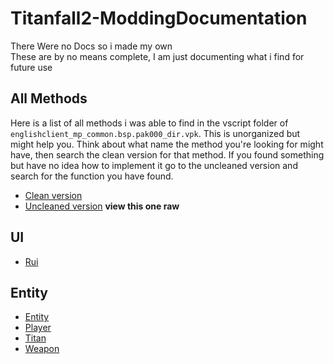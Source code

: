 # Titanfall2-ModdingDocumentation
There Were no Docs so i made my own  
These are by no means complete, I am just documenting what i find for future use

## All Methods
Here is a list of all methods i was able to find in the vscript folder of ```englishclient_mp_common.bsp.pak000_dir.vpk```. This is unorganized but might help you. Think about what name the method you're looking for might have, then search the clean version for that method. If you found something but have no idea how to implement it go to the uncleaned version and search for the function you have found.
- [Clean version](https://github.com/ScureX/Titanfall2-ModdingDocumentation/blob/main/AllMethodsClean.md)
- [Uncleaned version](https://github.com/ScureX/Titanfall2-ModdingDocumentation/blob/main/AllMethods.md) **view this one raw**

## UI
- [Rui](https://github.com/ScureX/Titanfall2-ModdingDocumentation/blob/main/UI/Rui.md)

## Entity
- [Entity](https://github.com/ScureX/Titanfall2-ModdingDocumentation/blob/main/Entity/Entity.md)
- [Player](https://github.com/ScureX/Titanfall2-ModdingDocumentation/blob/main/Entity/Player.md)
- [Titan](https://github.com/ScureX/Titanfall2-ModdingDocumentation/blob/main/Entity/Titan.md)
- [Weapon](https://github.com/ScureX/Titanfall2-ModdingDocumentation/blob/main/Entity/Weapon.md)
